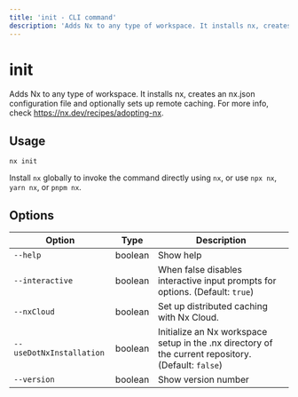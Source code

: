 ```yaml
---
title: 'init - CLI command'
description: 'Adds Nx to any type of workspace. It installs nx, creates an nx.json configuration file and optionally sets up remote caching. For more info, check https://nx.dev/recipes/adopting-nx.'
---
```


# init

Adds Nx to any type of workspace. It installs nx, creates an nx.json configuration file and optionally sets up remote caching. For more info, check https://nx.dev/recipes/adopting-nx.

## Usage

```shell
nx init
```

Install `nx` globally to invoke the command directly using `nx`, or use `npx nx`, `yarn nx`, or `pnpm nx`.

## Options

| Option                   | Type    | Description                                                                                         |
| ------------------------ | ------- | --------------------------------------------------------------------------------------------------- |
| `--help`                 | boolean | Show help                                                                                           |
| `--interactive`          | boolean | When false disables interactive input prompts for options. (Default: `true`)                        |
| `--nxCloud`              | boolean | Set up distributed caching with Nx Cloud.                                                           |
| `--useDotNxInstallation` | boolean | Initialize an Nx workspace setup in the .nx directory of the current repository. (Default: `false`) |
| `--version`              | boolean | Show version number                                                                                 |
